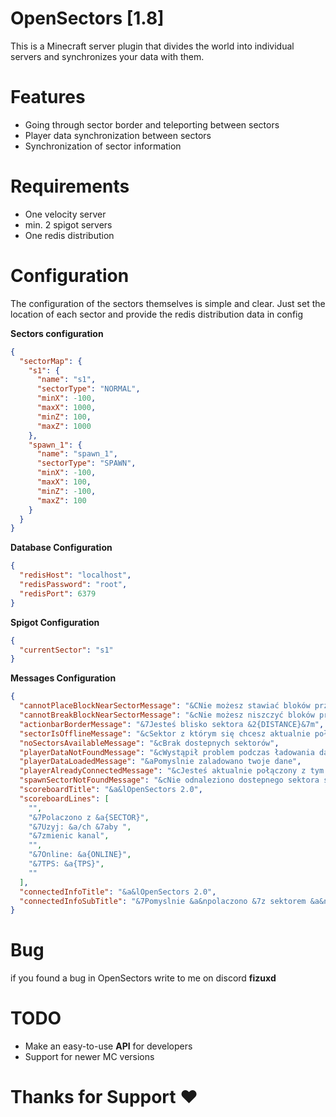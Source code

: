 # OpenSectors [1.8]

This is a Minecraft server plugin that divides the world into individual servers and synchronizes your data with them.

# Features

  - Going through sector border and teleporting between sectors
  - Player data synchronization between sectors
  - Synchronization of sector information

# Requirements

  - One velocity server
  - min. 2 spigot servers
  - One redis distribution

# Configuration 

The configuration of the sectors themselves is simple and clear. Just set the location of each sector and provide the redis distribution data in config

**Sectors configuration**

```JSON
{
  "sectorMap": {
    "s1": {
      "name": "s1",
      "sectorType": "NORMAL",
      "minX": -100,
      "maxX": 1000,
      "minZ": 100,
      "maxZ": 1000
    },
    "spawn_1": {
      "name": "spawn_1",
      "sectorType": "SPAWN",
      "minX": -100,
      "maxX": 100,
      "minZ": -100,
      "maxZ": 100
    }
  }
}
```

**Database Configuration**

```JSON
{
  "redisHost": "localhost",
  "redisPassword": "root",
  "redisPort": 6379
}

```

**Spigot Configuration**

```JSON
{
  "currentSector": "s1"
}

```

**Messages Configuration**

```JSON
{
  "cannotPlaceBlockNearSectorMessage": "&CNie możesz stawiać bloków przy granicy sektora!",
  "cannotBreakBlockNearSectorMessage": "&cNie możesz niszczyć bloków przy granicy sektora!",
  "actionbarBorderMessage": "&7Jesteś blisko sektora &2{DISTANCE}&7m",
  "sectorIsOfflineMessage": "&cSektor z którym się chcesz aktualnie połączyć jest aktualnie wyłączony!",
  "noSectorsAvailableMessage": "&cBrak dostepnych sektorów",
  "playerDataNotFoundMessage": "&cWystąpił problem podczas ładowania danych",
  "playerDataLoadedMessage": "&aPomyslnie zaladowano twoje dane",
  "playerAlreadyConnectedMessage": "&cJesteś aktualnie połączony z tym kanałem",
  "spawnSectorNotFoundMessage": "&cNie odnaleziono dostepnego sektora spawna",
  "scoreboardTitle": "&a&lOpenSectors 2.0",
  "scoreboardLines": [
    "",
    "&7Polaczono z &a{SECTOR}",
    "&7Uzyj: &a/ch &7aby ",
    "&7zmienic kanal",
    "",
    "&7Online: &a{ONLINE}",
    "&7TPS: &a{TPS}",
    ""
  ],
  "connectedInfoTitle": "&a&lOpenSectors 2.0",
  "connectedInfoSubTitle": "&7Pomyslnie &a&npolaczono &7z sektorem &a&n{SECTOR}"
}

```

# Bug

if you found a bug in OpenSectors write to me on discord **fizuxd**

# TODO

  - Make an easy-to-use **API** for developers
  - Support for newer MC versions

# Thanks for Support ❤️
